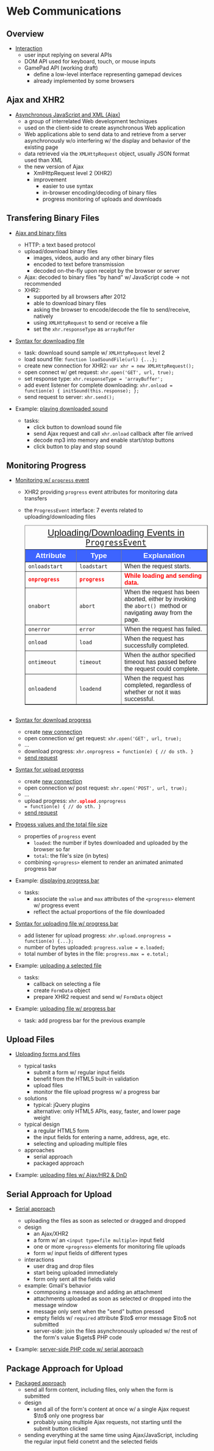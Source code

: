 # Web Communications


## Overview


+ [Interaction](../WebDev/Frontend-W3C/3-HTML5AppGame/02b-GameProg.md#notes-for-222-elements-and-apis-useful-for-writing-games)
  + user input replying on several APIs
  + DOM API used for keyboard, touch, or mouse inputs
  + GamePad API (working draft)
    + define a low-level interface representing gamepad devices
    + already implemented by some browsers



## Ajax and XHR2

+ [Asynchronous JavaScript and XML (Ajax)](../WebDev/Frontend-W3C/3-HTML5AppGame/03b-Online.md#notes-for-321-ajax-and-xhr2)
  + a group of interrelated Web development techniques
  + used on the client-side to create asynchronous Web application
  + Web applications able to send data to and retrieve from a server asynchronously w/o interfering w/ the display and behavior of the existing page
  + data retrieved via the `XMLHttpRequest` object, usually JSON format used than XML
  + the new version of Ajax
    + XmlHttpRequest level 2 (XHR2)
    + improvement
      + easier to use syntax
      + in-browser encoding/decoding of binary files
      + progress monitoring of uploads and downloads



## Transfering Binary Files

+ [Ajax and binary files](../WebDev/Frontend-W3C/3-HTML5AppGame/03b-Online.md#notes-for-322-ajaxxhr2-and-binary-files)
  + HTTP: a text based protocol
  + upload/download binary files
    + images, videos, audio and any other binary files
    + encoded to text before transmission
    + decoded on-the-fly upon receipt by the browser or server
  + Ajax: decoded to binary files "by hand" w/ JavaScript code $\to$ not recommended
  + XHR2:
    + supported by all browsers after 2012
    + able to download binary files
    + asking the browser to encode/decode the file to send/receive, natively
    + using `XMLHttpRequest` to send or receive a file
    + set the `xhr.responseType` as `arrayBuffer`

+ [Syntax for downloading file](../WebDev/Frontend-W3C/3-HTML5AppGame/03b-Online.md#notes-for-322-ajaxxhr2-and-binary-files)
  + task: download sound sample w/ `XMLHttpRequest` level 2
  + load sound file: `function loadSoundFile(url) {...};`
  + create new connection for XHR2<a name="xhr"></a>: `var xhr = new XMLHttpRequest();`
  + open connect w/ get request: `xhr.open('GET', url, true);`
  + set response type<a name="rspType"></a>: `xhr.responseType = 'arrayBuffer';`
  + add event listener for complete downloading<a name="onload"></a>: `xhr.onload = function(e) { initSound(this.response); };`
  + send request to server<a name="send"></a>: `xhr.send();`

+ Example: [playing downloaded sound](../WebDev/Frontend-W3C/3-HTML5AppGame/03b-Online.md#notes-for-322-ajaxxhr2-and-binary-files)
  + tasks:
    + click button to download sound file
    + send Ajax request and call `xhr.onload` callback after file arrived
    + decode mp3 into memory and enable start/stop buttons
    + click button to play and stop sound


## Monitoring Progress

+ [Monitoring w/ `progress` event](../WebDev/Frontend-W3C/3-HTML5AppGame/03b-Online.md#notes-for-322-ajaxxhr2-and-binary-files)
  + XHR2 providing `progress` event attributes for monitoring data transfers
  + the `ProgressEvent` interface: 7 events related to uploading/downloading files

    <table style="font-family: Arial,Helvetica,Sans-Serif; margin: 0 auto; width: 50vw;" cellspacing=0 cellpadding=5 border=1 align="center">
      <caption style="font-size: 1.5em; margin: 0.2em;"><a href="https://xhr.spec.whatwg.org/#event-handlers">Uploading/Downloading Events in <code>ProgressEvent</code></a></caption>
      <thead>
      <tr style="font-size: 1.2em; vertical-align:middle;">
        <th scope=row style="text-align: center; background-color: #3d64ff; color: #ffffff; width:10%;">Attribute</th>
        <th scope=row style="text-align: center; background-color: #3d64ff; color: #ffffff; width:10%;">Type</th>
        <th scope=row style="text-align: center; background-color: #3d64ff; color: #ffffff; width:30%;">Explanation</th>
      </thead>
      <tbody>
        <tr><td><code>onloadstart</code></td><td><code title="event-xhr-loadstart">loadstart</code></td><td>When the request starts.</td></tr>
        <tr><td><strong style="color: red;"><code>onprogress</code></strong></td><td><strong style="color: red;"><code title="event-xhr-progress">progress</code></strong></  td><td><strong style="color: red;">While loading and sending data.</strong></td></tr>
        <tr><td><code>onabort</code></td><td><code title="event-xhr-abort">abort</code></td><td>When the request has been aborted, either by invoking   the&nbsp;<code>abort() </code>method or navigating away from the page.</td></tr>
        <tr><td><code>onerror</code></td><td><code title="event-xhr-error">error</code></td><td>When the request has failed.</td></tr>
        <tr><td><code>onload</code></td><td><code title="event-xhr-load">load</code></td><td>When the request has successfully completed.</td></tr>
        <tr><td><code>ontimeout</code></td><td><code title="event-xhr-timeout">timeout</code></td><td>When the author specified timeout has passed  before the request could complete.</td></tr>
        <tr><td><code>onloadend</code></td><td><code title="event-xhr-loadend">loadend</code></td><td>When the request has completed, regardless of   whether or not it was successful.</td></tr>
      </tbody>
    </table><br>

+ [Syntax for download progress](../WebDev/Frontend-W3C/3-HTML5AppGame/03b-Online.md#notes-for-322-ajaxxhr2-and-binary-files)
  + create [new connection](#xhr)
  + open connection w/ get request<a name="get"></a>: `xhr.open('GET', url, true);`
  + ...
  + download progress: `xhr.onprogress = function(e) { // do sth. }`
  + [send request](#send)

+ [Syntax for upload progress](../WebDev/Frontend-W3C/3-HTML5AppGame/03b-Online.md#notes-for-322-ajaxxhr2-and-binary-files)
  + create [new connection](#xhr)
  + open connection w/ post request<a name="post"></a>: `xhr.open('POST', url, true);`
  + ...
  + upload progress: <code>xhr.<span style="color: #ff0000; font-weight: bold;">upload</span>.onprogress = function(e) { // do sth. }</code>
  + [send request](#send)

+ [Progess values and the total file size](../WebDev/Frontend-W3C/3-HTML5AppGame/03b-Online.md#notes-for-322-ajaxxhr2-and-binary-files)
  + properties of `progress` event
    + `loaded`: the number if bytes downloaded and uploaded by the browser so far
    + `total`: the file's size (in bytes)
  + combining `<progress>` element to render an animated animated progress bar

+ Example: [displaying progress bar](../WebDev/Frontend-W3C/3-HTML5AppGame/03b-Online.md#notes-for-322-ajaxxhr2-and-binary-files)
  + tasks:
    + associate the `value` and `max` attributes of the `<progress>` element w/ progress event
    + reflect the actual proportions of the file downloaded


+ [Syntax for uploading file w/ progress bar](../WebDev/Frontend-W3C/3-HTML5AppGame/03b-Online.md#notes-for-323-uploading-files-and-monitoring-progress)
  + add listener for upload progress<a name="uploadProgress"></a>: `xhr.upload.onprogress = function(e) {...};`
  + number of bytes uploaded: `progress.value = e.loaded;`
  + total number of bytes in the file: `progress.max = e.total;`

+ Example: [uploading a selected file](../WebDev/Frontend-W3C/3-HTML5AppGame/03b-Online.md#notes-for-323-uploading-files-and-monitoring-progress)
  + tasks:
    + callback on selecting a file
    + create `FormData` object
    + prepare XHR2 request and send w/ `FormData` object

+ Example: [uploading file w/ progress bar](../WebDev/Frontend-W3C/3-HTML5AppGame/03b-Online.md#notes-for-323-uploading-files-and-monitoring-progress)
  + task: add progress bar for the previous example


## Upload Files

+ [Uploading forms and files](../WebDev/Frontend-W3C/3-HTML5AppGame/03e-Online.md)
  + typical tasks
    + submit a form w/ regular input fields
    + benefit from the HTML5 built-in validation
    + upload files
    + monitor the file upload progress w/ a progress bar
  + solutions
    + typical: jQuery plugins
    + alternative: only HTML5 APIs, easy, faster, and lower page weight
  + typical design
    + a regular HTML5 form
    + the input fields for entering a name, address, age, etc.
    + selecting and uploading multiple files
  + approaches
    + serial approach
    + packaged approach

+ Example: [uploading files w/ Ajax/HR2 & DnD](../WebDev/Frontend-W3C/3-HTML5AppGame/03d-Online.md#notes-for-345-files-upload-using-ajaxxhr2)


## Serial Approach for Upload

+ [Serial approach](../WebDev/Frontend-W3C/3-HTML5AppGame/03e-Online.md)
  + uploading the files as soon as selected or dragged and dropped
  + design
    + an Ajax/XHR2
    + a form w/ an `<input type=file multiple>` input field
    + one or more `<progress>` elements for monitoring file uploads
    + form w/ input fields of different types
  + interactions
    + user drag and drop files
    + start being uploaded immediately
    + form only sent all the fields valid
  + example: Gmail's behavior
    + commposing a message and adding an attachment
    + attachments uploaded as soon as selected or dropped into the message window
    + message only sent when the "send" button pressed
    + empty fields w/ `required` attribute &#36;\to&#36; error message &#36;\to&#36; not submitted
    + server-side: join the files asynchronously uploaded w/ the rest of the form's value &#36;\gets&#36; PHP code

+ Example: [server-side PHP code w/ serial approach](../WebDev/Frontend-W3C/3-HTML5AppGame/03e-Online.md#notes-for-353-serial-approach)

## Package Approach for Upload


+ [Packaged approach](../WebDev/Frontend-W3C/3-HTML5AppGame/03e-Online.md)
  + send all form content, including files, only when the form is submitted
  + design
    + send all of the form's content at once w/ a single Ajax request &#36;\to&#36; only one progress bar
    + probably using multiple Ajax requests, not starting until the submit button clicked
  + sending everything at the same time using Ajax/JavaScript, including the regular input field conetnt and the selected fields



